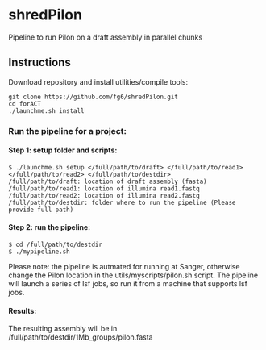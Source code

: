 # shredPilon
Pipeline to run Pilon on a draft assembly in parallel chunks


## Instructions
Download repository and install utilities/compile tools: 

	git clone https://github.com/fg6/shredPilon.git
	cd forACT
	./launchme.sh install
  
### Run the pipeline for a project: 
#### Step 1: setup folder and scripts:
	$ ./launchme.sh setup </full/path/to/draft> </full/path/to/read1> </full/path/to/read2> </full/path/to/destdir>   
    /full/path/to/draft: location of draft assembly (fasta) 
    /full/path/to/read1: location of illumina read1.fastq
    /full/path/to/read2: location of illumina read2.fastq
    /full/path/to/destdir: folder where to run the pipeline (Please provide full path)

#### Step 2: run the pipeline:

	$ cd /full/path/to/destdir
	$ ./mypipeline.sh
Please note: the pipeline is autmated for running at Sanger, otherwise change the Pilon location in the utils/myscripts/pilon.sh script. The pipeline will launch a series of lsf jobs, so run it from a machine that supports lsf jobs.

#### Results:
The resulting assembly will be in /full/path/to/destdir/1Mb_groups/pilon.fasta
